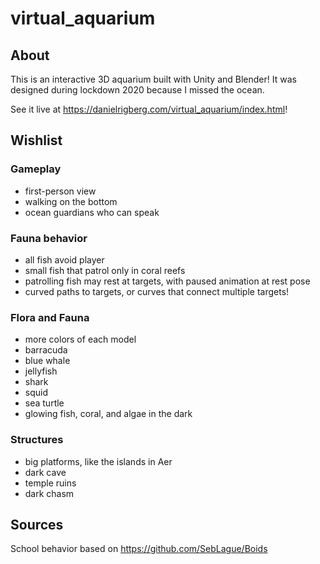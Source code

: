 # virtual_aquarium

## About

This is an interactive 3D aquarium built with Unity and Blender! It was designed during lockdown 2020 because I missed the ocean.

See it live at https://danielrigberg.com/virtual_aquarium/index.html!

## Wishlist

### Gameplay

- first-person view
- walking on the bottom
- ocean guardians who can speak

### Fauna behavior

- all fish avoid player
- small fish that patrol only in coral reefs
- patrolling fish may rest at targets, with paused animation at rest pose
- curved paths to targets, or curves that connect multiple targets!

### Flora and Fauna

- more colors of each model
- barracuda
- blue whale
- jellyfish
- shark
- squid
- sea turtle
- glowing fish, coral, and algae in the dark

### Structures

- big platforms, like the islands in Aer
- dark cave
- temple ruins
- dark chasm

## Sources

School behavior based on https://github.com/SebLague/Boids
